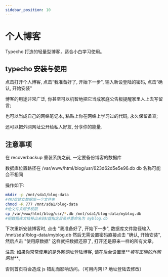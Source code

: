 ```yaml
---
sidebar_position: 10
---
```


# 个人博客

Typecho 打造的轻量型博客，适合小白学习使用。

## typecho 安装与使用

点击打开个人博客, 点击“我准备好了, 开始下一步", 输入新设登陆的密码, 点击“确认, 开始安装"

博客的用途非常广泛, 你甚至可以机智地把它当成家庭公告板提醒家里人上去写留言;

也可以当成自己的网络笔记本, 粘贴上你在网络上学习过的代码, 永久保留备查;

还可以把外网网址公开给私人好友, 分享你的能量.

## 注意事项

在 recoverbackup 重装系统之前, 一定要备份博客的数据库

数据库位置路径在 /var/www/html/blog/usr/623d62d5e5e96.db db 名称可能会不相同

操作如下:

```bash
mkdir -p /mnt/sda1/blog-data
#在U盘建立数据库一个文件夹
chmod -R 777 /mnt/sda1/blog-data
#给文件夹赋予权限
cp /var/www/html/blog/usr/*.db /mnt/sda1/blog-data/myblog.db
#把数据库文档移出来到U盘指定目录并重命名为 myblog.db
```

下次重新安装博客时, 点击 "我准备好了, 开始下一步", 数据库文件路径输入 /mnt/sda1/blog-data/myblog.db 然后无需设置密码直接点击 "确认, 开始安装", 然后点击 "使用原数据" 这样就把数据还原了, 打开还是原来一样的所有文章。

注意: 如果你常常使用的是外网网址登陆博客, 请在后台设置里**_填写正确的外网网址_**。

否则首页将会造成 js 错乱而影响访问。（可用内网 IP 地址登陆去修改）
